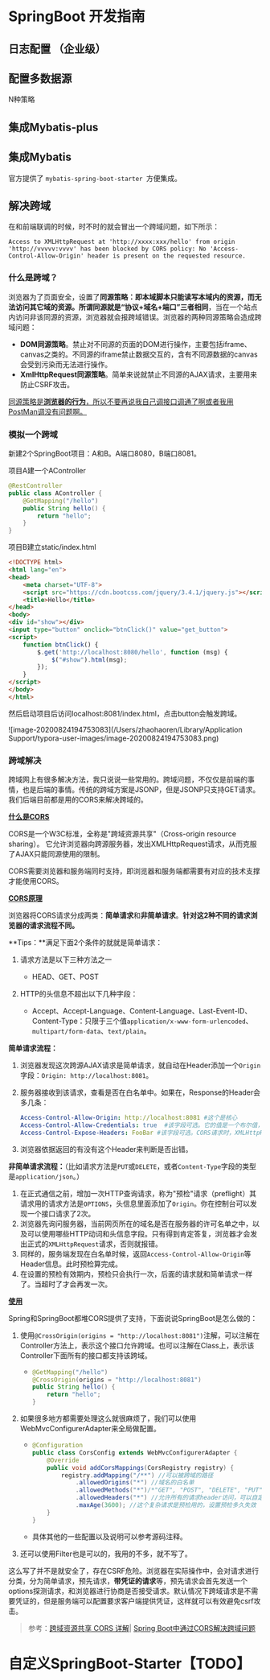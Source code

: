 # SpringBoot 开发指南



## 日志配置 （企业级）



## 配置多数据源

N种策略



## 集成Mybatis-plus



## 集成Mybatis

官方提供了 `mybatis-spring-boot-starter `方便集成。





## 解决跨域

在和前端联调的时候，时不时的就会冒出一个跨域问题，如下所示：

```
Access to XMLHttpRequest at 'http://xxxx:xxx/hello' from origin 'http://vvvvv:vvvv' has been blocked by CORS policy: No 'Access-Control-Allow-Origin' header is present on the requested resource.
```

### 什么是跨域？

浏览器为了页面安全，设置了**同源策略：即本域脚本只能读写本域内的资源，而无法访问其它域的资源。**所谓同源就是**“协议+域名+端口”三者相同**，当在一个站点内访问非该同源的资源，浏览器就会报跨域错误。浏览器的两种同源策略会造成跨域问题：

- **DOM同源策略**。禁止对不同源的页面的DOM进行操作，主要包括iframe、canvas之类的。不同源的iframe禁止数据交互的，含有不同源数据的canvas会受到污染而无法进行操作。
- **XmlHttpRequest同源策略**。简单来说就禁止不同源的AJAX请求，主要用来防止CSRF攻击。

<u>同源策略是**浏览器的行为**，所以不要再说我自己调接口调通了啊或者我用PostMan调没有问题啊。</u>

### 模拟一个跨域

新建2个SpringBoot项目：A和B。A端口8080，B端口8081。

项目A建一个AController

```java
@RestController
public class AController {
    @GetMapping("/hello")
    public String hello() {
        return "hello";
    }
}
```

项目B建立static/index.html

```html
<!DOCTYPE html>
<html lang="en">
<head>
    <meta charset="UTF-8">
    <script src="https://cdn.bootcss.com/jquery/3.4.1/jquery.js"></script>
    <title>Hello</title>
</head>
<body>
<div id="show"></div>
<input type="button" onclick="btnClick()" value="get_button">
<script>
    function btnClick() {
        $.get('http://localhost:8080/hello', function (msg) {
            $("#show").html(msg);
        });
    }
</script>
</body>
</html>
```

然后启动项目后访问localhost:8081/index.html，点击button会触发跨域。

![image-20200824194753083](/Users/zhaohaoren/Library/Application Support/typora-user-images/image-20200824194753083.png)

### 跨域解决

跨域网上有很多解决方法，我只说说一些常用的。跨域问题，不仅仅是前端的事情，也是后端的事情。传统的跨域方案是JSONP，但是JSONP只支持GET请求。我们后端目前都是用的CORS来解决跨域的。

<u>**什么是CORS**</u>

CORS是一个W3C标准，全称是"跨域资源共享"（Cross-origin resource sharing）。 它允许浏览器向跨源服务器，发出XMLHttpRequest请求，从而克服了AJAX只能同源使用的限制。

CORS需要浏览器和服务端同时支持，即浏览器和服务端都需要有对应的技术支撑才能使用CORS。

<u>**CORS原理**</u>

浏览器将CORS请求分成两类：**简单请求**和**非简单请求**。**针对这2种不同的请求浏览器的请求流程不同。**

**Tips：**满足下面2个条件的就就是简单请求：

1. 请求方法是以下三种方法之一
   - HEAD、GET、POST

2. HTTP的头信息不超出以下几种字段：
   - Accept、Accept-Language、Content-Language、Last-Event-ID、Content-Type：只限于三个值`application/x-www-form-urlencoded`、`multipart/form-data`、`text/plain`。

**简单请求流程：**

1. 浏览器发现这次跨源AJAX请求是简单请求，就自动在Header添加一个`Origin`字段：`Origin: http://localhost:8081`。

2. 服务器接收到该请求，查看是否在白名单中。如果在，Response的Header会多几条：

   ```yml
   Access-Control-Allow-Origin: http://localhost:8081 #这个是核心
   Access-Control-Allow-Credentials: true  #该字段可选。它的值是一个布尔值，表示是否允许发送Cookie。
   Access-Control-Expose-Headers: FooBar #该字段可选。CORS请求时，XMLHttpRequest对象的getResponseHeader()方法只能拿到6个基本字段，如果想拿到其他字段，就必须在Access-Control-Expose-Headers里面指定。
   ```

3. 浏览器依据返回的有没有这个Header来判断是否出错。

**非简单请求流程：**（比如请求方法是`PUT`或`DELETE`，或者`Content-Type`字段的类型是`application/json`。）

1. 在正式通信之前，增加一次HTTP查询请求，称为"预检"请求（preflight）其请求用的请求方法是`OPTIONS`，头信息里面添加了`Origin`。你在控制台可以发现一个接口请求了2次。
2. 浏览器先询问服务器，当前网页所在的域名是否在服务器的许可名单之中，以及可以使用哪些HTTP动词和头信息字段。只有得到肯定答复，浏览器才会发出正式的`XMLHttpRequest`请求，否则就报错。
3. 同样的，服务端发现在白名单时候，返回`Access-Control-Allow-Origin`等Header信息。此时预检算完成。
4. 在设置的预检有效期内，预检只会执行一次，后面的请求就和简单请求一样了。当超时了才会再发一次。

<u>**使用**</u>

Spring和SpringBoot都堆CORS提供了支持，下面说说SpringBoot是怎么做的：

1. 使用`@CrossOrigin(origins = "http://localhost:8081")`注解，可以注解在Controller方法上，表示这个接口允许跨域。也可以注解在Class上，表示该Controller下面所有的接口都支持该跨域。

   - ```java
     @GetMapping("/hello")
     @CrossOrigin(origins = "http://localhost:8081")
     public String hello() {
         return "hello";
     }
     ```

2. 如果很多地方都需要处理这么就很麻烦了，我们可以使用WebMvcConfigurerAdapter来全局做配置。

   - ```java
     @Configuration
     public class CorsConfig extends WebMvcConfigurerAdapter {
         @Override
         public void addCorsMappings(CorsRegistry registry) {
             registry.addMapping("/**") //可以被跨域的路径
                 .allowedOrigins("*") //域名的白名单
                 .allowedMethods("*")/*"GET", "POST", "DELETE", "PUT"*/
                 .allowedHeaders("*") //允许所有的请求header访问，可以自定义设置任意请求头信息
                 .maxAge(3600); //这个复杂请求是预检用的，设置预检多久失效
         }
     }
     ```

   - 具体其他的一些配置以及说明可以参考源码注释。
   
 3. 还可以使用Filter也是可以的，我用的不多，就不写了。

这么写了并不是就安全了，存在CSRF危险。浏览器在实际操作中，会对请求进行分类，分为简单请求，预先请求，**带凭证的请求**等，预先请求会首先发送一个options探测请求，和浏览器进行协商是否接受请求。默认情况下跨域请求是不需要凭证的，但是服务端可以配置要求客户端提供凭证，这样就可以有效避免csrf攻击。

> 参考：[跨域资源共享 CORS 详解](http://www.ruanyifeng.com/blog/2016/04/cors.html)| [Spring Boot中通过CORS解决跨域问题](http://springboot.javaboy.org/2019/0412/springboot-cors)







# 自定义SpringBoot-Starter【TODO】
